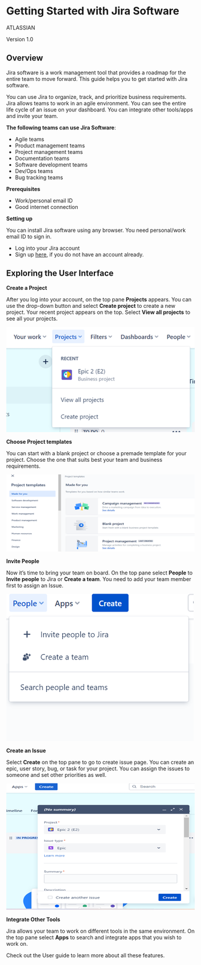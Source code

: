 # Getting Started with Jira Software #
ATLASSIAN



Version 1.0

## Overview ##
Jira software is a work management tool that provides a roadmap for the entire team to move forward. This guide helps you to get started with Jira software.

You can use Jira to organize, track, and prioritize business requirements. Jira allows teams to work in an agile environment. You can see the entire life cycle of an issue on your dashboard. You can integrate other tools/apps and invite your team. 

**The following teams can use Jira Software**:

- Agile teams
- Product management teams
- Project management teams
- Documentation teams
- Software development teams
- Dev/Ops teams
- Bug tracking teams
  
**Prerequisites**

- Work/personal email ID
- Good internet connection

**Setting up**

You can install Jira software using any browser. You need personal/work email ID to sign in. 

- Log into your Jira account
- Sign up [here](https://www.atlassian.com/software/jira/free), if you do not have an account already.


## Exploring the User Interface ##

**Create a Project**

After you log into your account, on the top pane **Projects** appears. You can use the drop-down button and select **Create project** to create a new project. Your recent project appears on the top. Select **View all projects** to see all your projects.

![image](img/../Images/Picture1.png)


**Choose Project templates**

You can start with a blank project or choose a premade template for your project. Choose the one that suits best your team and business requirements.

![Choose project templates](img/../Images/Picture2.png)


**Invite People**

Now it’s time to bring your team on board.  On the top pane select **People** to **Invite people** to Jira or **Create a team**. You need to add your team member first to assign an Issue.

![Invite peopel](img/../Images/Picture3.png)

**Create an Issue**

Select **Create** on the top pane to go to create issue page. You can create an epic, user story, bug, or task for your project. You can assign the issues to someone and set other priorities as well.

![create issue](img/../Images/Picture5.png)

 

**Integrate Other Tools**

Jira allows your team to work on different tools in the same environment. On the top pane select **Apps** to search and integrate apps that you wish to work on.

Check out the User guide to learn more about all these features.







